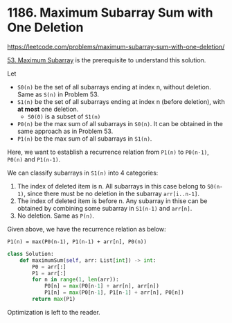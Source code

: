 # 1186. Maximum Subarray Sum with One Deletion

https://leetcode.com/problems/maximum-subarray-sum-with-one-deletion/

[53. Maximum Subarray](53.%20Maximum%20Subarray.md) is the prerequisite to understand this solution.

Let

- `S0(n)` be the set of all subarrays ending at index n, without deletion. Same as `S(n)` in Problem 53.
- `S1(n)` be the set of all subarrays ending at index n (before deletion), with **at most** one deletion.
	- `S0(0)` is a subset of `S1(n)`
- `P0(n)` be the max sum of all subarrays in `S0(n)`. It can be obtained in the same approach as in Problem 53.
- `P1(n)` be the max sum of all subarrays in `S1(n)`.

Here, we want to establish a recurrence relation from `P1(n)` to `P0(n-1)`, `P0(n)` and `P1(n-1)`.

We can classify subarrays in `S1(n)` into 4 categories:

1. The index of deleted item is n. All subarrays in this case belong to `S0(n-1)`, since there must be no deletion in the subarray `arr[i..n-1]`.
2. The index of deleted item is before n. Any subarray in thise can be obtained by combining some subarray in `S1(n-1)` and `arr[n]`.
3. No deletion. Same as `P(n)`.

Given above, we have the recurrence relation as below:

```
P1(n) = max(P0(n-1), P1(n-1) + arr[n], P0(n))
```

```py
class Solution:
    def maximumSum(self, arr: List[int]) -> int:
        P0 = arr[:]
        P1 = arr[:]
        for n in range(1, len(arr)):
            P0[n] = max(P0[n-1] + arr[n], arr[n])
            P1[n] = max(P0[n-1], P1[n-1] + arr[n], P0[n])
        return max(P1)
```

Optimization is left to the reader.